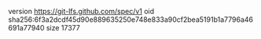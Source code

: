 version https://git-lfs.github.com/spec/v1
oid sha256:6f3a2dcdf45d90e889635250e748e833a90cf2bea5191b1a7796a46691a77940
size 17377
